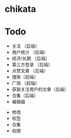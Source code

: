 # chikata
# Todo
 - 关注 （后端）
 - 用户统计 （后端）
 - 经济/长期 （后端）
 - 第三方登录 （后端）
 - 点赞文章 （后端）
 - 搜索（前端）
 - 广场 （前端）
 - 获取关注用户的文章（后端）
 - 合集（后端）
 - 编辑器
* 修改
* 标签
* 合集
* 权限
